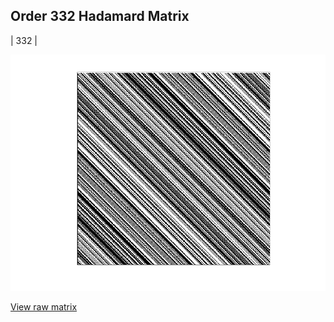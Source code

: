 ## Order 332 Hadamard Matrix

| 332 |

<img src="332.png" class="img-responsive" alt=""> 

[View raw matrix](order332.txt)
